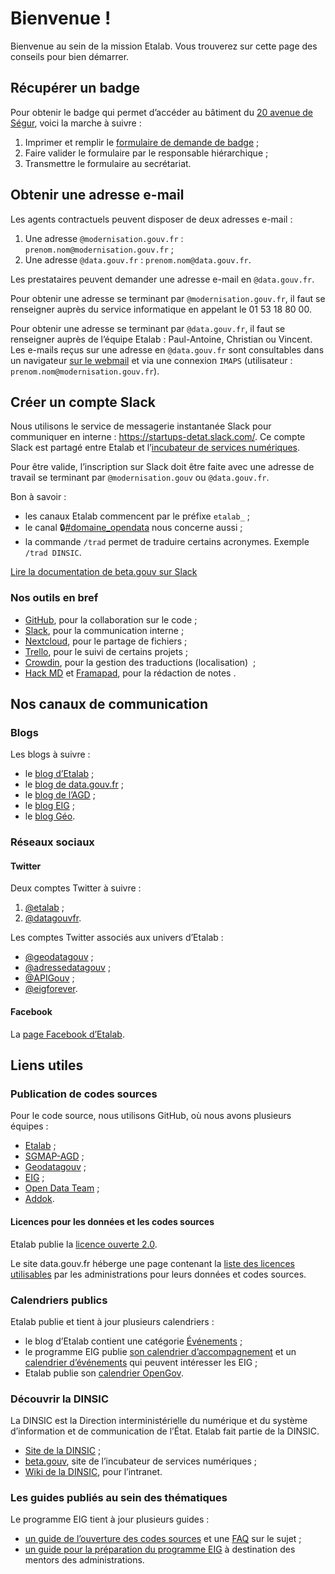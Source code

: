 # Bienvenue !

Bienvenue au sein de la mission Etalab. Vous trouverez sur cette page des conseils pour bien démarrer.

## Récupérer un badge

Pour obtenir le badge qui permet d’accéder au bâtiment du [20 avenue de Ségur](https://adresse.data.gouv.fr/map?lng=2.30831&lat=48.8503&z=18), voici la marche à suivre :

1. Imprimer et remplir le [formulaire de demande de badge](https://raw.github.com/wiki/betagouv/beta.gouv.fr/files/formulaire.pdf) ;
2. Faire valider le formulaire par le responsable hiérarchique ;
3. Transmettre le formulaire au secrétariat.

## Obtenir une adresse e-mail

Les agents contractuels peuvent disposer de deux adresses e-mail :

1. Une adresse `@modernisation.gouv.fr` : `prenom.nom@modernisation.gouv.fr` ;
2. Une adresse `@data.gouv.fr` : `prenom.nom@data.gouv.fr`.

Les prestataires peuvent demander une adresse e-mail en `@data.gouv.fr`.

Pour obtenir une adresse se terminant par `@modernisation.gouv.fr`, il faut se renseigner auprès du service informatique en appelant le 01 53 18 80 00.

Pour obtenir une adresse se terminant par `@data.gouv.fr`, il faut se renseigner auprès de l’équipe Etalab : Paul-Antoine, Christian ou Vincent. Les e-mails reçus sur une adresse en `@data.gouv.fr` sont consultables dans un navigateur [sur le webmail](https://webmail.data.gouv.fr) et via une connexion `IMAPS` (utilisateur : `prenom.nom@modernisation.gouv.fr`).

## Créer un compte Slack

Nous utilisons le service de messagerie instantanée Slack pour communiquer en interne : https://startups-detat.slack.com/. Ce compte Slack est partagé entre Etalab et l’[incubateur de services numériques](https://beta.gouv.fr/).

Pour être valide, l’inscription sur Slack doit être faite avec une adresse de travail se terminant par `@modernisation.gouv` ou `@data.gouv.fr`.

Bon à savoir :

* les canaux Etalab commencent par le préfixe `etalab_` ;
* le canal 🔒[#domaine_opendata](https://startups-detat.slack.com/messages/C04QZ3S8H) nous concerne aussi ;
* la commande `/trad` permet de traduire certains acronymes. Exemple `/trad DINSIC`.

[Lire la documentation de beta.gouv sur Slack](https://github.com/betagouv/beta.gouv.fr/wiki/Slack)

### Nos outils en bref

* [GitHub](https://github.com/etalab/etalab), pour la collaboration sur le code ;
* [Slack](https://startups-detat.slack.com), pour la communication interne ;
* [Nextcloud](https://nextcloud.data.gouv.fr), pour le partage de fichiers ;
* [Trello](https://trello.com/etalab/home), pour le suivi de certains projets ;
* [Crowdin](https://crowdin.com), pour la gestion des traductions (localisation)  ;
* [Hack MD](https://hackmd.io) et [Framapad](https://framapad.org), pour la rédaction de notes .

## Nos canaux de communication

### Blogs

Les blogs à suivre :

* le [blog d’Etalab](http://etalab.gouv.fr/) ;
* le [blog de data.gouv.fr](https://www.data.gouv.fr/fr/posts/) ;
* le [blog de l’AGD](https://agd.data.gouv.fr/) ;
* le [blog EIG](https://entrepreneur-interet-general.etalab.gouv.fr/blog.html) ;
* le [blog Géo](https://blog.geo.data.gouv.fr).

### Réseaux sociaux

#### Twitter

Deux comptes Twitter à suivre :

1. [@etalab](https://twitter.com/etalab) ;
2. [@datagouvfr](https://twitter.com/datagouvfr).

Les comptes Twitter associés aux univers d’Etalab :

* [@geodatagouv](https://twitter.com/geodatagouv) ;
* [@adressedatagouv](https://twitter.com/adressedatagouv) ;
* [@APIGouv](https://twitter.com/APIGouv) ;
* [@eigforever](https://twitter.com/eigforever).

#### Facebook

La [page Facebook d’Etalab](https://www.facebook.com/etalab/).

## Liens utiles

### Publication de codes sources

Pour le code source, nous utilisons GitHub, où nous avons plusieurs équipes :

* [Etalab](https://github.com/etalab) ;
* [SGMAP-AGD](https://github.com/sgmap-agd) ;
* [Geodatagouv](https://github.com/geodatagouv) ;
* [EIG](https://github.com/entrepreneur-interet-general) ;
* [Open Data Team](https://github.com/opendatateam) ;
* [Addok](https://github.com/addok).

#### Licences pour les données et les codes sources

Etalab publie la [licence ouverte
2.0](https://www.etalab.gouv.fr/licence-ouverte-open-licence).

Le site data.gouv.fr héberge une page contenant la [liste des licences
utilisables](https://www.data.gouv.fr/fr/licences) par les administrations pour leurs données et codes sources.

### Calendriers publics

Etalab publie et tient à jour plusieurs calendriers :

* le blog d’Etalab contient une catégorie [Événements](https://www.etalab.gouv.fr/tag/evenement) ;
* le programme EIG publie [son calendrier d’accompagnement](https://cloud.eig-forever.org/index.php/apps/calendar/p/5S4DP594PDIVTARU/EIG2018) et un [calendrier d’événements](https://cloud.eig-forever.org/index.php/apps/calendar/p/C1YPGSGZ1JZPVDDU/EIG2018-Open) qui peuvent intéresser les EIG ;
* Etalab publie son [calendrier OpenGov](https://openagenda.com/opengov?oaq%5Bpassed%5D=1&oaq%5Border%5D=latest).

### Découvrir la DINSIC

La DINSIC est la Direction interministérielle du numérique et du système d’information et de communication de l’État. Etalab fait partie de la DINSIC.

* [Site de la DINSIC](https://www.numerique.gouv.fr/) ;
* [beta.gouv](https://beta.gouv.fr/), site de l’incubateur de services numériques ;
* [Wiki de la DINSIC](https://dinsic.xwiki.com/), pour l’intranet.

### Les guides publiés au sein des thématiques

Le programme EIG tient à jour plusieurs guides :

* [un guide de l’ouverture des codes sources](https://github.com/entrepreneur-interet-general/eig-link/blob/master/opensource.org) et une [FAQ](https://github.com/entrepreneur-interet-general/eig-link/blob/master/opensource-faq.org) sur le sujet ;
* [un guide pour la préparation du programme EIG](https://github.com/entrepreneur-interet-general/eig-link/blob/master/accueil-eig.org) à destination des mentors des administrations.
